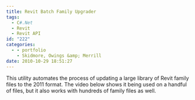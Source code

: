 ```yaml
---
title: Revit Batch Family Upgrader
tags:
  - C#.Net
  - Revit
  - Revit API
id: "222"
categories:
  - - portfolio
    - Skidmore, Owings &amp; Merrill
date: 2010-10-29 18:51:27
---
```


This utility automates the process of updating a large library of Revit family files to the 2011 format. The video below shows it being used on a handful of files, but it also works with hundreds of family files as well.
